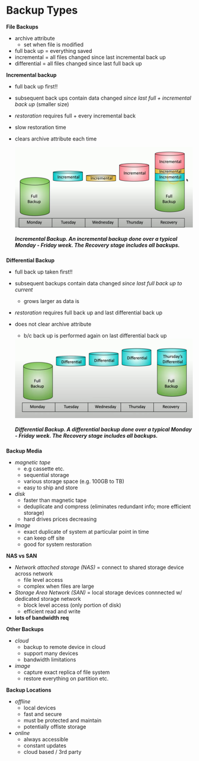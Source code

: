 # Backup Types

**File Backups**
- archive attribute
    - set when file is modified
- full back up = everything saved
- incremental = all files changed since last incremental back up
- differential = all files changed since last full back up

**Incremental backup**
- full back up first!!
- subsequent back ups contain data changed *since last full + incremental back up* (smaller size)
- *restoration* requires full + every incremental back 
- slow restoration time
- clears archive attribute each time

    <img src="assets/incremental_backup.png" alt="incr backup" width="700"/>

    ##### *Incremental Backup*. An incremental backup done over a typical Monday - Friday week. The Recovery stage includes all backups. 

**Differential Backup**
- full back up taken first!!
- subsequent backups contain data changed *since last full back up to current* 
    - grows larger as data is 
- *restoration* requires full back up and last differential back up
- does not clear archive attribute
    - b/c back up is performed again on last differential back up

    <img src="assets/differential_backup.png" alt="differential backup" width="700"/>

    ##### *Differential Backup*. A differential backup done over a typical Monday - Friday week. The Recovery stage includes all backups. 

**Backup Media**
- *magnetic tape*
    - e.g cassette etc.
    - sequential storage
    - various storage space (e.g. 100GB to TB)
    - easy to ship and store
- *disk*
    - faster than magnetic tape
    - deduplicate and compress (eliminates redundant info; more efficient storage)
    - hard drives prices decreasing
- *Image*
    - exact duplicate of system at particular point in time
    - can keep off site
    - good for system restoration

**NAS vs SAN**
- *Network attached storage (NAS)* = connect to shared storage device across network
    - file level access
    - complex when files are large
- *Storage Area Network (SAN)* = local storage devices connnected w/ dedicated storage network
    - block level access (only portion of disk)
    - efficient read and write
- **lots of bandwidth req**

**Other Backups**
- *cloud*
    - backup to remote device in cloud
    - support many devices
    - bandwidth limitations
- *image*
    - capture exact replica of file system
    - restore everything on partition etc.

**Backup Locations**
- *offline*
    - local devices
    - fast and secure
    - must be protected and maintain
    - potentially offiste storage
- *online*
    - always accessible
    - constant updates
    - cloud based / 3rd party
